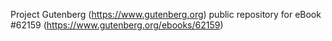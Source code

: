 Project Gutenberg (https://www.gutenberg.org) public repository for eBook #62159 (https://www.gutenberg.org/ebooks/62159)
